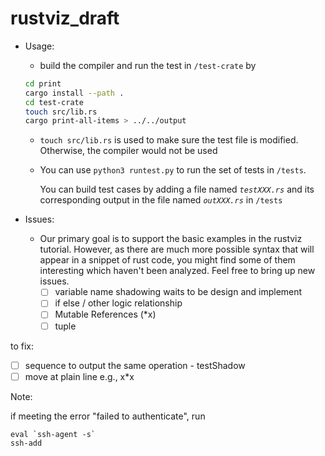 # rustviz_draft
* Usage:
  
  * build the compiler and run the test in `/test-crate` by
  
  ```bash
  cd print
  cargo install --path .
  cd test-crate
  touch src/lib.rs  
  cargo print-all-items > ../../output
  ```
  
  * `touch src/lib.rs` is used to make sure the test file is modified. Otherwise, the compiler would not be used
  
  * You can use `python3 runtest.py` to run the set of tests in `/tests`. 
  
    You can build test cases by adding a file named *`testXXX.rs`* and its corresponding output in the file named *`outXXX.rs`* in `/tests`
  
* Issues:
  * Our primary goal is to support the basic examples in the rustviz tutorial. However, as there are much more possible syntax that will appear in a snippet of rust code, you might find some of them interesting which haven't been analyzed. Feel free to bring up new issues. 
    - [ ] variable name shadowing waits to be design and implement 
    - [ ] if else / other logic relationship
    - [ ] Mutable References (*x) 
    - [ ] tuple

to fix:

- [ ] sequence to output the same operation - testShadow
- [ ] move at plain line e.g., x*x

Note: 

if meeting the error "failed to authenticate", run

```
eval `ssh-agent -s`
ssh-add
```
